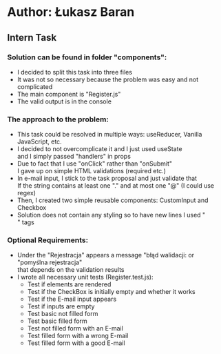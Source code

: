 # Author: Łukasz Baran

## Intern Task

### Solution can be found in folder "components":

- I decided to split this task into three files
- It was not so necessary because the problem was easy and not complicated
- The main component is "Register.js"
- The valid output is in the console

### The approach to the problem:

- This task could be resolved in multiple ways: useReducer, Vanilla JavaScript, etc.
- I decided to not overcomplicate it and I just used useState\
  and I simply passed "handlers" in props
- Due to fact that I use "onClick" rather than "onSubmit"\
  I gave up on simple HTML validations (required etc.)
- In e-mail input, I stick to the task proposal and just validate that\
  If the string contains at least one "." and at most one "@" (I could use regex)
- Then, I created two simple reusable components: CustomInput and Checkbox
- Solution does not contain any styling so to have new lines I used "<br />" tags

### Optional Requirements:

- Under the "Rejestracja" appears a message "błąd walidacji: or "pomyślna rejestracja"\
  that depends on the validation results
- I wrote all necessary unit tests (Register.test.js):
  - Test if elements are rendered
  - Test if the CheckBox is initially empty and whether it works
  - Test if the E-mail input appears
  - Test if inputs are empty
  - Test basic not filled form
  - Test basic filled form
  - Test not filled form with an E-mail
  - Test filled form with a wrong E-mail
  - Test filled form with a good E-mail
